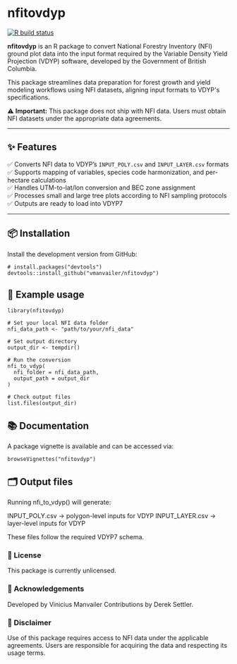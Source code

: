 # nfitovdyp

[![R build status](https://github.com/vmanvailer/nfitovdyp/actions/workflows/R-CMD-check.yaml/badge.svg)](https://github.com/vmanvailer/nfitovdyp/actions)

**nfitovdyp** is an R package to convert National Forestry Inventory (NFI) ground plot data into the input format required by the Variable Density Yield Projection (VDYP) software, developed by the Government of British Columbia.

This package streamlines data preparation for forest growth and yield modeling workflows using NFI datasets, aligning input formats to VDYP's specifications.

⚠️ **Important:** This package does not ship with NFI data. Users must obtain NFI datasets under the appropriate data agreements.

---

## ✨ Features

✅ Converts NFI data to VDYP’s `INPUT_POLY.csv` and `INPUT_LAYER.csv` formats  
✅ Supports mapping of variables, species code harmonization, and per-hectare calculations  
✅ Handles UTM-to-lat/lon conversion and BEC zone assignment  
✅ Processes small and large tree plots according to NFI sampling protocols  
✅ Outputs are ready to load into VDYP7

---

## 📦 Installation

Install the development version from GitHub:

```{r}
# install.packages("devtools")
devtools::install_github("vmanvailer/nfitovdyp")
```

## 📝 Example usage
```{r, eval = FALSE}
library(nfitovdyp)

# Set your local NFI data folder
nfi_data_path <- "path/to/your/nfi_data"

# Set output directory
output_dir <- tempdir()

# Run the conversion
nfi_to_vdyp(
  nfi_folder = nfi_data_path,
  output_path = output_dir
)

# Check output files
list.files(output_dir)
```

## 📚 Documentation
A package vignette is available and can be accessed via:
```{r}
browseVignettes("nfitovdyp")
```

## 🗂️ Output files
Running nfi_to_vdyp() will generate:

  INPUT_POLY.csv → polygon-level inputs for VDYP
  INPUT_LAYER.csv → layer-level inputs for VDYP

These files follow the required VDYP7 schema.

### 📄 License
This package is currently unlicensed.

### 🤝 Acknowledgements
Developed by Vinicius Manvailer
Contributions by Derek Settler.

### 📝 Disclaimer
Use of this package requires access to NFI data under the applicable agreements. Users are responsible for acquiring the data and respecting its usage terms.
